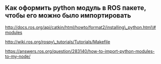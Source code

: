## Как оформить python модуль в ROS пакете, чтобы его можно было импортировать

http://docs.ros.org/api/catkin/html/howto/format2/installing\_python.html\#modules

http://wiki.ros.org/rospy\_tutorials/Tutorials/Makefile

https://answers.ros.org/question/283140/how-to-import-python-modules-to-my-node/




